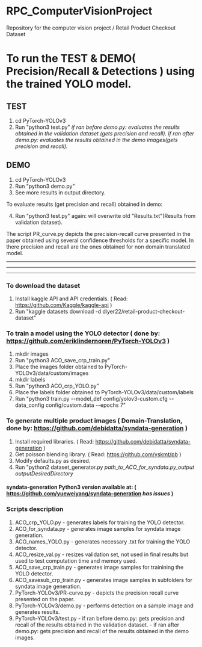 # RPC_ComputerVisionProject

Repository for the computer vision project / Retail Product Checkout Dataset

# To run the TEST & DEMO( Precision/Recall & Detections ) using the trained YOLO model.

## TEST
1. cd PyTorch-YOLOv3
2. Run "python3 test.py"
*if ran before demo.py: evaluates the results obtained in the validation dataset (gets precision and recall). if ran after demo.py: evaluates the results obtained in the demo images(gets precision and recall).*

## DEMO

1. cd PyTorch-YOLOv3
2. Run "python3 demo.py"
3. See more results in output directory.

To evaluate results (get precision and recall) obtained in demo:

4. Run "python3 test.py" again: will overwrite old "Results.txt"(Results from validation dataset).

The script PR_curve.py depicts the precision-recall curve presented in the paper obtained using several confidence thresholds for a specific model. In there precision and recall are the ones obtained for non domain translated model. 

************************************************************************************************************************************
------------------------------------------------------------------------------------------------------------------------------------
____________________________________________________________________________________________________________________________________
### To download the dataset

1. Install kaggle API and API credentials. ( Read: https://github.com/Kaggle/kaggle-api )
2. Run "kaggle datasets download -d diyer22/retail-product-checkout-dataset"

### To train a model using the YOLO detector ( done by: https://github.com/eriklindernoren/PyTorch-YOLOv3 )

1. mkdir images 
2. Run "python3 ACO_save_crp_train.py"
3. Place the images folder obtained to PyTorch-YOLOv3/data/custom/images
4. mkdir labels
5. Run "python3 ACO_crp_YOLO.py"
6. Place the labels folder obtained to PyTorch-YOLOv3/data/custom/labels
7. Run "python3 train.py --model_def config/yolov3-custom.cfg --data_config config/custom.data --epochs 7"

### To generate multiple product images ( Domain-Translation, done by: https://github.com/debidatta/syndata-generation )

1. Install required libraries. ( Read: https://github.com/debidatta/syndata-generation )
2. Get poisson blending library. ( Read: https://github.com/yskmt/pb )
3. Modify defaults.py as desired.
4. Run "python2 dataset_generator.py *path_to_ACO_for_syndata.py_output* *outputDesiredDirectory*
#### syndata-generation Python3 version available at: ( https://github.com/yueweiyang/syndata-generation *has issues* )

### Scripts description
1. ACO_crp_YOLO.py - generates labels for training the YOLO detector.
2. ACO_for_syndata.py - generates image samples for syndata image generation.
3. ACO_names_YOLO.py	- generates necessary .txt for training the YOLO detector.
4. ACO_resize_val.py	- resizes validation set, not used in final results but used to test computation time and memory used.
5. ACO_save_crp_train.py	- generates image samples for trainining the YOLO detector.
6. ACO_savesub_crp_train.py - generates image samples in subfolders for syndata image generation.
7. PyTorch-YOLOv3/PR-curve.py - depicts the precision recall curve presented on the paper.
8. PyTorch-YOLOv3/demo.py - performs detection on a sample image and generates results.
9. PyTorch-YOLOv3/test.py - if ran before demo.py: gets precision and recall of the results obtained in the validation dataset. 
                          - if ran after demo.py: gets precision and recall of the results obtained in the demo images.




